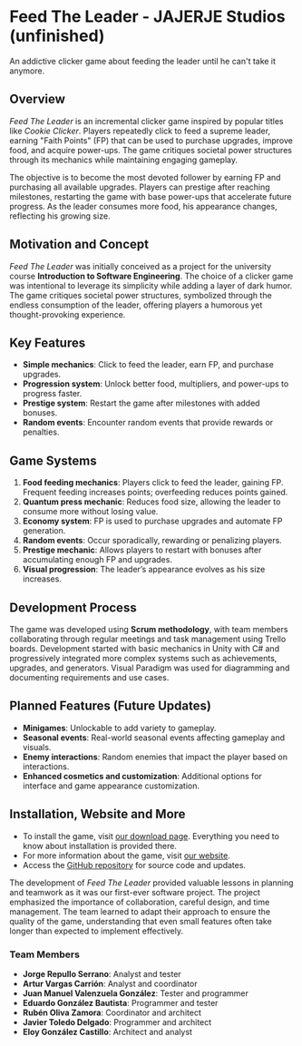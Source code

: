 # Feed The Leader - JAJERJE Studios (unfinished)

An addictive clicker game about feeding the leader until he can't take it anymore.

## Overview
*Feed The Leader* is an incremental clicker game inspired by popular titles like *Cookie Clicker*. Players repeatedly click to feed a supreme leader, earning "Faith Points" (FP) that can be used to purchase upgrades, improve food, and acquire power-ups. The game critiques societal power structures through its mechanics while maintaining engaging gameplay.

The objective is to become the most devoted follower by earning FP and purchasing all available upgrades. Players can prestige after reaching milestones, restarting the game with base power-ups that accelerate future progress. As the leader consumes more food, his appearance changes, reflecting his growing size.

## Motivation and Concept
*Feed The Leader* was initially conceived as a project for the university course **Introduction to Software Engineering**. The choice of a clicker game was intentional to leverage its simplicity while adding a layer of dark humor. The game critiques societal power structures, symbolized through the endless consumption of the leader, offering players a humorous yet thought-provoking experience.

## Key Features
- **Simple mechanics**: Click to feed the leader, earn FP, and purchase upgrades.
- **Progression system**: Unlock better food, multipliers, and power-ups to progress faster.
- **Prestige system**: Restart the game after milestones with added bonuses.
- **Random events**: Encounter random events that provide rewards or penalties.

## Game Systems
1. **Food feeding mechanics**: Players click to feed the leader, gaining FP. Frequent feeding increases points; overfeeding reduces points gained.
2. **Quantum press mechanic**: Reduces food size, allowing the leader to consume more without losing value.
3. **Economy system**: FP is used to purchase upgrades and automate FP generation.
4. **Random events**: Occur sporadically, rewarding or penalizing players.
5. **Prestige mechanic**: Allows players to restart with bonuses after accumulating enough FP and upgrades.
6. **Visual progression**: The leader’s appearance evolves as his size increases.

## Development Process
The game was developed using **Scrum methodology**, with team members collaborating through regular meetings and task management using Trello boards. Development started with basic mechanics in Unity with C# and progressively integrated more complex systems such as achievements, upgrades, and generators. Visual Paradigm was used for diagramming and documenting requirements and use cases.

## Planned Features (Future Updates)
- **Minigames**: Unlockable to add variety to gameplay.
- **Seasonal events**: Real-world seasonal events affecting gameplay and visuals.
- **Enemy interactions**: Random enemies that impact the player based on interactions.
- **Enhanced cosmetics and customization**: Additional options for interface and game appearance customization.

## Installation, Website and More
- To install the game, visit [our download page](https://jajerje.fun/en/download/). Everything you need to know about installation is provided there.  
- For more information about the game, visit [our website](https://jajerje.fun/en/).
- Access the [GitHub repository](https://github.com/arrozet/FeedTheLeader) for source code and updates.

The development of *Feed The Leader* provided valuable lessons in planning and teamwork as it was our first-ever software project. The project emphasized the importance of collaboration, careful design, and time management. The team learned to adapt their approach to ensure the quality of the game, understanding that even small features often take longer than expected to implement effectively.


### Team Members
- **Jorge Repullo Serrano**: Analyst and tester
- **Artur Vargas Carrión**: Analyst and coordinator
- **Juan Manuel Valenzuela González**: Tester and programmer
- **Eduardo González Bautista**: Programmer and tester
- **Rubén Oliva Zamora**: Coordinator and architect
- **Javier Toledo Delgado**: Programmer and architect
- **Eloy González Castillo**: Architect and analyst
